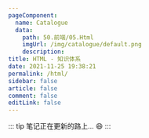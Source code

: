 ```yaml
---
pageComponent: 
  name: Catalogue
  data: 
    path: 50.前端/05.Html
    imgUrl: /img/catalogue/default.png
    description: 
title: HTML - 知识体系
date: 2021-11-25 19:38:21
permalink: /html/
sidebar: false
article: false
comment: false
editLink: false
---
```


::: tip
笔记正在更新的路上... :smile:
:::